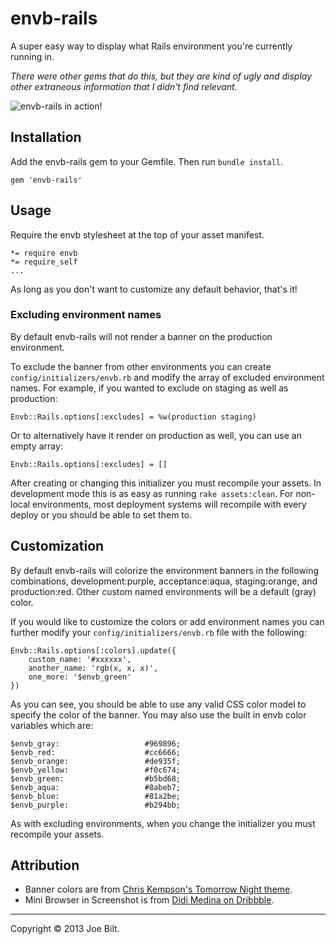 # envb-rails

A super easy way to display what Rails environment you're currently running in.

*There were other gems that do this, but they are kind of ugly and display other extraneous information that I didn't find relevant.*

![envb-rails in action!](https://github.com/joedynamite/envb-rails/raw/master/Screenshot.jpg)

## Installation

Add the envb-rails gem to your Gemfile. Then run `bundle install`.

    gem 'envb-rails'

## Usage

Require the envb stylesheet at the top of your asset manifest.

    *= require envb
    *= require_self
    ...

As long as you don't want to customize any default behavior, that's it!

### Excluding environment names

By default envb-rails will not render a banner on the production environment.

To exclude the banner from other environments you can create `config/initializers/envb.rb` and modify the array of excluded environment names. For example, if you wanted to exclude on staging as well as production:

    Envb::Rails.options[:excludes] = %w(production staging)

Or to alternatively have it render on production as well, you can use an empty array:

    Envb::Rails.options[:excludes] = []

After creating or changing this initializer you must recompile your assets. In development mode this is as easy as running `rake assets:clean`. For non-local environments, most deployment systems will recompile with every deploy or you should be able to set them to.

## Customization

By default envb-rails will colorize the environment banners in the following combinations, development:purple, acceptance:aqua, staging:orange, and production:red. Other custom named environments will be a default (gray) color.

If you would like to customize the colors or add environment names you can further modify your `config/initializers/envb.rb` file with the following:

    Envb::Rails.options[:colors].update({
        custom_name: '#xxxxxx',
        another_name: 'rgb(x, x, x)',
        one_more: '$envb_green'
    })

As you can see, you should be able to use any valid CSS color model to specify the color of the banner. You may also use the built in envb color variables which are:

    $envb_gray:                   #969896;
    $envb_red:                    #cc6666;
    $envb_orange:                 #de935f;
    $envb_yellow:                 #f0c674;
    $envb_green:                  #b5bd68;
    $envb_aqua:                   #8abeb7;
    $envb_blue:                   #81a2be;
    $envb_purple:                 #b294bb;

As with excluding environments, when you change the initializer you must recompile your assets.

## Attribution

- Banner colors are from [Chris Kempson's Tomorrow Night theme](https://github.com/chriskempson/tomorrow-theme).
- Mini Browser in Screenshot is from [Didi Medina on Dribbble](http://dribbble.com/shots/430263-FREE-PSD-Mini-Browser).

----

Copyright &copy; 2013 Joe Bilt.

